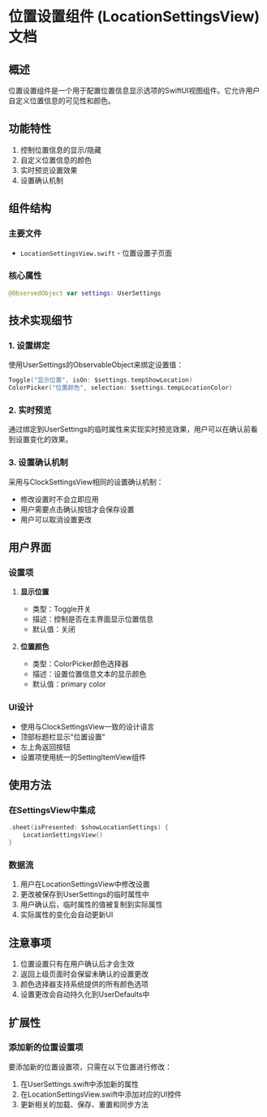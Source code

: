 # 位置设置组件 (LocationSettingsView) 文档

## 概述

位置设置组件是一个用于配置位置信息显示选项的SwiftUI视图组件。它允许用户自定义位置信息的可见性和颜色。

## 功能特性

1. 控制位置信息的显示/隐藏
2. 自定义位置信息的颜色
3. 实时预览设置效果
4. 设置确认机制

## 组件结构

### 主要文件

- `LocationSettingsView.swift` - 位置设置子页面

### 核心属性

```swift
@ObservedObject var settings: UserSettings
```

## 技术实现细节

### 1. 设置绑定

使用UserSettings的ObservableObject来绑定设置值：

```swift
Toggle("显示位置", isOn: $settings.tempShowLocation)
ColorPicker("位置颜色", selection: $settings.tempLocationColor)
```

### 2. 实时预览

通过绑定到UserSettings的临时属性来实现实时预览效果，用户可以在确认前看到设置变化的效果。

### 3. 设置确认机制

采用与ClockSettingsView相同的设置确认机制：
- 修改设置时不会立即应用
- 用户需要点击确认按钮才会保存设置
- 用户可以取消设置更改

## 用户界面

### 设置项

1. **显示位置**
   - 类型：Toggle开关
   - 描述：控制是否在主界面显示位置信息
   - 默认值：关闭

2. **位置颜色**
   - 类型：ColorPicker颜色选择器
   - 描述：设置位置信息文本的显示颜色
   - 默认值：primary color

### UI设计

- 使用与ClockSettingsView一致的设计语言
- 顶部标题栏显示"位置设置"
- 左上角返回按钮
- 设置项使用统一的SettingItemView组件

## 使用方法

### 在SettingsView中集成

```swift
.sheet(isPresented: $showLocationSettings) {
    LocationSettingsView()
}
```

### 数据流

1. 用户在LocationSettingsView中修改设置
2. 更改被保存到UserSettings的临时属性中
3. 用户确认后，临时属性的值被复制到实际属性
4. 实际属性的变化会自动更新UI

## 注意事项

1. 位置设置只有在用户确认后才会生效
2. 返回上级页面时会保留未确认的设置更改
3. 颜色选择器支持系统提供的所有颜色选项
4. 设置更改会自动持久化到UserDefaults中

## 扩展性

### 添加新的位置设置项

要添加新的位置设置项，只需在以下位置进行修改：

1. 在UserSettings.swift中添加新的属性
2. 在LocationSettingsView.swift中添加对应的UI控件
3. 更新相关的加载、保存、重置和同步方法